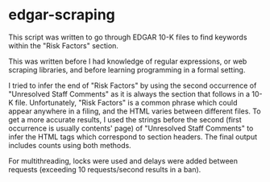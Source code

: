 # edgar-scraping
This script was written to go through EDGAR 10-K files to find keywords within the "Risk Factors" section.

This was written before I had knowledge of regular expressions, or web scraping libraries, and before learning programming in a formal setting.

I tried to infer the end of "Risk Factors" by using the second occurrence of "Unresolved Staff Comments" as it is always the section that follows in a 10-K file. Unfortunately, "Risk Factors" is a common phrase which could appear anywhere in a filing, and the HTML varies between different files. To get a more accurate results, I used the strings before the second (first occurrence is usually contents' page) of "Unresolved Staff Comments" to infer the HTML tags which correspond to section headers. The final output includes counts using both methods.

For multithreading, locks were used and delays were added between requests (exceeding 10 requests/second results in a ban).
